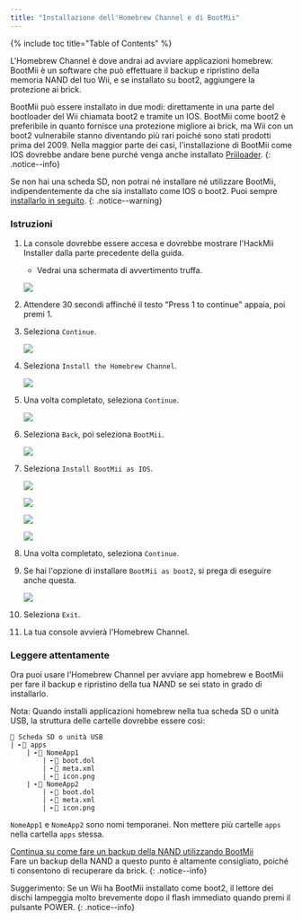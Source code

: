 ```yaml
---
title: "Installazione dell'Homebrew Channel e di BootMii"
---
```


{% include toc title="Table of Contents" %}

L'Homebrew Channel è dove andrai ad avviare applicazioni homebrew. BootMii è un software che può effettuare il backup e ripristino della memoria NAND del tuo Wii, e se installato su boot2, aggiungere la protezione ai brick.

BootMii può essere installato in due modi: direttamente in una parte del bootloader del Wii chiamata boot2 e tramite un IOS. BootMii come boot2 è preferibile in quanto fornisce una protezione migliore ai brick, ma Wii con un boot2 vulnerabile stanno diventando più rari poiché sono stati prodotti prima del 2009. Nella maggior parte dei casi, l'installazione di BootMii come IOS dovrebbe andare bene purché venga anche installato [Priiloader](priiloader).
{: .notice--info}

Se non hai una scheda SD, non potrai né installare né utilizzare BootMii, indipendentemente da che sia installato come IOS o boot2. Puoi sempre [installarlo in seguito](hackmii).
{: .notice--warning}

### Istruzioni

1. La console dovrebbe essere accesa e dovrebbe mostrare l'HackMii Installer dalla parte precedente della guida.
    + Vedrai una schermata di avvertimento truffa.

    ![](/images/hackmii/scam.png)

1. Attendere 30 secondi affinché il testo "Press 1 to continue" appaia, poi premi 1.
1. Seleziona `Continue`.

    ![](/images/hackmii/test_results.png)

1. Seleziona `Install the Homebrew Channel`.

    ![](/images/hackmii/hbc_install.png)

1. Una volta completato, seleziona `Continue`.

    ![](/images/hackmii/hbc_install_ok.png)

1. Seleziona `Back`, poi seleziona `BootMii`.

    ![](/images/hackmii/bootmii_install.png)

1. Seleziona `Install BootMii as IOS`.

    ![](/images/hackmii/bootmii_install1.png)

    ![](/images/hackmii/bootmii_install2.png)

    ![](/images/hackmii/bootmii_install3.png)

    ![](/images/hackmii/bootmii_install_ok.png)

1. Una volta completato, seleziona `Continue`.
1. Se hai l'opzione di installare `BootMii as boot2`, si prega di eseguire anche questa.

    ![](/images/hackmii/bootmii_install4.png)

1. Seleziona `Exit`.
1. La tua console avvierà l'Homebrew Channel.

### Leggere attentamente

Ora puoi usare l'Homebrew Channel per avviare app homebrew e BootMii per fare il backup e ripristino della tua NAND se sei stato in grado di installarlo.

Nota: Quando installi applicazioni homebrew nella tua scheda SD o unità USB, la struttura delle cartelle dovrebbe essere così:

```
💾 Scheda SD o unità USB
| ╸📁 apps
    | ╸📁 NomeApp1
        | ╸📄 boot.dol
        | ╸📄 meta.xml
        | ╸📄 icon.png
    | ╸📁 NomeApp2
        | ╸📄 boot.dol
        | ╸📄 meta.xml
        | ╸📄 icon.png
```

`NomeApp1` e `NomeApp2` sono nomi temporanei. Non mettere più cartelle `apps` nella cartella `apps` stessa.

[Continua su come fare un backup della NAND utilizzando BootMii](bootmii)<br> Fare un backup della NAND a questo punto è altamente consigliato, poiché ti consentono di recuperare da brick.
{: .notice--info}

Suggerimento: Se un Wii ha BootMii installato come boot2, il lettore dei dischi lampeggia molto brevemente dopo il flash immediato quando premi il pulsante POWER.
{: .notice--info}
